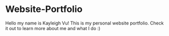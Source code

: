 # Website-Portfolio

Hello my name is Kayleigh Vu! This is my personal website portfolio. Check it out to learn more about me and what I do :)